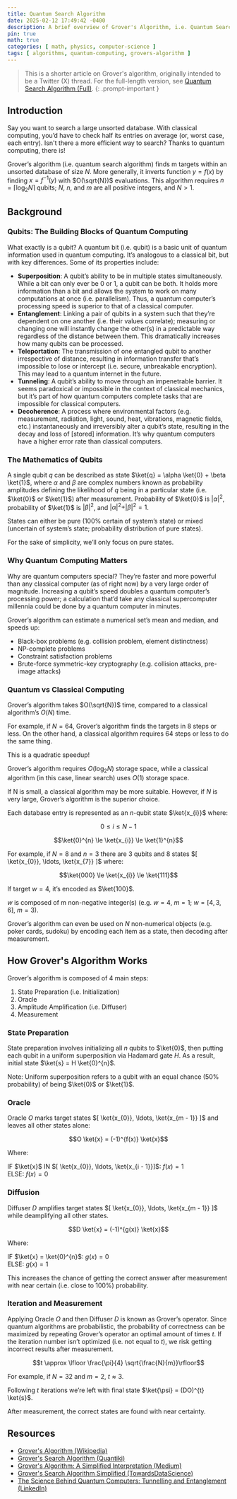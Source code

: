 ```yaml
---
title: Quantum Search Algorithm
date: 2025-02-12 17:49:42 -0400
description: A brief overview of Grover's Algorithm, i.e. Quantum Search Algorithm, which efficiently searches an unsorted database.
pin: true
math: true
categories: [ math, physics, computer-science ]
tags: [ algorithms, quantum-computing, grovers-algorithm ]
---
```

> This is a shorter article on Grover's algorithm, originally intended to be a Twitter (X) thread. For the full-length version, see [Quantum Search Algorithm (Full)](/posts/grover-full).
{: .prompt-important }

## Introduction
Say you want to search a large unsorted database. With classical computing, you’d have to check half its entries on average (or, worst case, each entry). Isn't there a more efficient way to search? Thanks to quantum computing, there is!

Grover’s algorithm (i.e. quantum search algorithm) finds m targets within an unsorted database of size $N$. More generally, it inverts function $y = f(x)$ by finding $x = f^{−1}(y)$ with $O(\sqrt{N})$ evaluations. This algorithm requires $n = \lceil \log_{2}N \rceil$ qubits; $N$, $n$, and $m$ are all positive integers, and $N > 1$.

## Background
### Qubits: The Building Blocks of Quantum Computing
What exactly is a qubit? A quantum bit (i.e. qubit) is a basic unit of quantum information used in quantum computing. It’s analogous to a classical bit, but with key differences. Some of its properties include:

- **Superposition**: A qubit’s ability to be in multiple states simultaneously. While a bit can only ever be 0 or 1, a qubit can be both. It holds more information than a bit and allows the system to work on many computations at once (i.e. parallelism). Thus, a quantum computer’s processing speed is superior to that of a classical computer.
- **Entanglement**: Linking a pair of qubits in a system such that they’re dependent on one another (i.e. their values correlate); measuring or changing one will instantly change the other(s) in a predictable way regardless of the distance between them. This dramatically increases how many qubits can be processed.
- **Teleportation**: The transmission of one entangled qubit to another irrespective of distance, resulting in information transfer that’s impossible to lose or intercept (i.e. secure, unbreakable encryption). This may lead to a quantum internet in the future.
- **Tunneling**: A qubit’s ability to move through an impenetrable barrier. It seems paradoxical or impossible in the context of classical mechanics, but it’s part of how quantum computers complete tasks that are impossible for classical computers.
- **Decoherence**: A process where environmental factors (e.g. measurement, radiation, light, sound, heat, vibrations, magnetic fields, etc.) instantaneously and irreversibly alter a qubit’s state, resulting in the decay and loss of [stored] information. It’s why quantum computers have a higher error rate than classical computers.

### The Mathematics of Qubits
A single qubit $q$ can be described as state $\ket{q} = \alpha \ket{0} + \beta \ket{1}$, where $\alpha$ and $\beta$ are complex numbers known as probability amplitudes defining the likelihood of $q$ being in a particular state (i.e. $\ket{0}$ or $\ket{1}$) after measurement. Probability of $\ket{0}$ is $\vert \alpha \vert^{2}$, probability of $\ket{1}$ is $\vert \beta \vert^{2}$, and $\vert \alpha \vert^{2} + \vert \beta \vert^{2} = 1$.

States can either be pure (100% certain of system’s state) or mixed (uncertain of system’s state; probability distribution of pure states).

For the sake of simplicity, we’ll only focus on pure states.

### Why Quantum Computing Matters
Why are quantum computers special? They’re faster and more powerful than any classical computer (as of right now) by a very large order of magnitude. Increasing a qubit’s speed doubles a quantum computer’s processing power; a calculation that’d take any classical supercomputer millennia could be done by a quantum computer in minutes.

Grover’s algorithm can estimate a numerical set’s mean and median, and speeds up:
- Black-box problems (e.g. collision problem, element distinctness)
- NP-complete problems
- Constraint satisfaction problems
- Brute-force symmetric-key cryptography (e.g. collision attacks, pre-image attacks)

### Quantum vs Classical Computing
Grover’s algorithm takes $O(\sqrt{N})$ time, compared to a classical algorithm’s $O(N)$ time.

For example, if $N = 64$, Grover’s algorithm finds the targets in 8 steps or less. On the other hand, a classical algorithm requires 64 steps or less to do the same thing.

This is a quadratic speedup!

Grover’s algorithm requires $O(\log_{2}N)$ storage space, while a classical algorithm (in this case, linear search) uses $O(1)$ storage space.

If N is small, a classical algorithm may be more suitable. However, if $N$ is very large, Grover’s algorithm is the superior choice.

Each database entry is represented as an $n$-qubit state $\ket{x_{i}}$ where:

$$0 \le i \le N - 1$$

$$\ket{0}^{n} \le \ket{x_{i}} \le \ket{1}^{n}$$

For example, if $N = 8$ and $n = 3$ there are 3 qubits and 8 states $[ \ket{x_{0}}, \ldots, \ket{x_{7}} ]$ where:

$$\ket{000} \le \ket{x_{i}} \le \ket{111}$$

If target $w = 4$, it’s encoded as $\ket{100}$.

$w$ is composed of m non-negative integer(s) (e.g. $w = 4$, $m = 1$; $w = [4, 3, 6]$, $m = 3$).

Grover’s algorithm can even be used on $N$ non-numerical objects (e.g. poker cards, sudoku) by encoding each item as a state, then decoding after measurement.

## How Grover's Algorithm Works
Grover’s algorithm is composed of 4 main steps:

1. State Preparation (i.e. Initialization)
2. Oracle
3. Amplitude Amplification (i.e. Diffuser)
4. Measurement

### State Preparation
State preparation involves initializing all $n$ qubits to $\ket{0}$, then putting each qubit in a uniform superposition via Hadamard gate $H$. As a result, initial state $\ket{s} = H \ket{0}^{n}$.

Note: Uniform superposition refers to a qubit with an equal chance (50% probability) of being $\ket{0}$ or $\ket{1}$.

### Oracle
Oracle $O$ marks target states $[ \ket{x_{0}}, \ldots, \ket{x_{m - 1}} ]$ and leaves all other states alone:

$$O \ket{x} = (-1)^{f(x)} \ket{x}$$

Where:

IF $\ket{x}$ IN $[ \ket{x_{0}}, \ldots, \ket{x_{i - 1}}]$: $f(x) = 1$
<br>
ELSE: $f(x) = 0$

### Diffusion
Diffuser $D$ amplifies target states $[ \ket{x_{0}}, \ldots, \ket{x_{m - 1}} ]$ while deamplifying all other states.

$$D \ket{x} = (-1)^{g(x)} \ket{x}$$

Where:

IF $\ket{x} = \ket{0}^{n}$: $g(x) = 0$
<br>
ELSE: $g(x) = 1$

This increases the chance of getting the correct answer after measurement with near certain (i.e. close to 100%) probability.

### Iteration and Measurement
Applying Oracle $O$ and then Diffuser $D$ is known as Grover’s operator. Since quantum algorithms are probabilistic, the probability of correctness can be maximized by repeating Grover’s operator an optimal amount of times $t$. If the iteration number isn’t optimized (i.e. not equal to $t$), we risk getting incorrect results after measurement.

$$t \approx \lfloor \frac{\pi}{4} \sqrt{\frac{N}{m}}\rfloor$$

For example, if $N = 32$ and $m = 2$, $t ≈ 3$.

Following $t$ iterations we’re left with final state $\ket{\psi} = (DO)^{t} \ket{s}$.

After measurement, the correct states are found with near certainty.

## Resources
- [Grover's Algorithm (Wikipedia)](https://en.wikipedia.org/wiki/Grover%27s_algorithm)
- [Grover's Search Algorithm (Quantiki)](https://quantiki.org/wiki/grovers-search-algorithm)
- [Grover's Algorithm: A Simplified Interpretation (Medium)](https://medium.com/@qcgiitr/grovers-algorithm-a-simplified-interpretation-dcf04228bc9d)
- [Grover's Search Algorithm Simplified (TowardsDataScience)](https://towardsdatascience.com/grovers-search-algorithm-simplified-4d4266bae29e)
- [The Science Behind Quantum Computers: Tunnelling and Entanglement (LinkedIn)](https://linkedin.com/pulse/physics-behind-quantum-computers-entanglement-sahar-shoja)